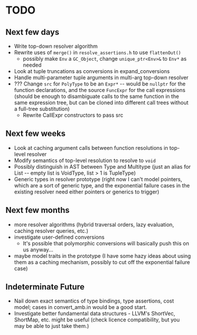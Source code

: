 # TODO #

## Next few days ##
* Write top-down resolver algorithm
* Rewrite uses of `merge()` in `resolve_assertions.h` to use `flattenOut()`
  * possibly make `Env` a `GC_Object`, change `unique_ptr<Env>&` to `Env*` as needed
* Look at tuple truncations as conversions in expand_conversions
* Handle multi-parameter tuple arguments in multi-arg top-down resolver
* ??? Change `src` for `PolyType` to be an `Expr*` -- would be `nullptr` for the function declarations, and the source `FuncExpr` for the call expressions (should be enough to disambiguate calls to the same function in the same expression tree, but can be cloned into different call trees without a full-tree substitution)
  * Rewrite CallExpr constructors to pass src

## Next few weeks ##
* Look at caching argument calls between function resolutions in top-level resolver
* Modify semantics of top-level resolution to resolve to `void`
* Possibly distinguish in AST between Type and Multitype (just an alias for List<Type> -- empty list is VoidType, list > 1 is TupleType)
* Generic types in resolver prototype (right now I can't model pointers, which are a sort of generic type, and the exponential failure cases in the existing resolver need either pointers or generics to trigger)

## Next few months ##
* more resolver algorithms (hybrid traversal orders, lazy evaluation, caching resolver queries, etc.)
* investigate user-defined conversions
  * It's possible that polymorphic conversions will basically push this on us anyway...
* maybe model traits in the prototype (I have some hazy ideas about using them as a caching mechanism, possibly to cut off the exponential failure case)

## Indeterminate Future ##
* Nail down exact semantics of type bindings, type assertions, cost model; cases in convert_amb.in would be a good start.
* Investigate better fundamental data structures - LLVM's ShortVec, ShortMap, etc. might be useful (check licence compatibility, but you may be able to just take them.)